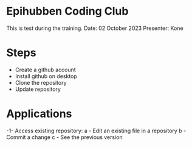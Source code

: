 # Epihubben Coding Club
This is test during the training. 
Date: 02 October 2023
Presenter: Kone

# Steps
- Create a github account
- Install github on desktop
- Clone the repository
- Update repository


# Applications 

-1- Access existing repository:
	a - Edit an existing file in a repository 
	b - Commit a change 
	c - See the previous version

